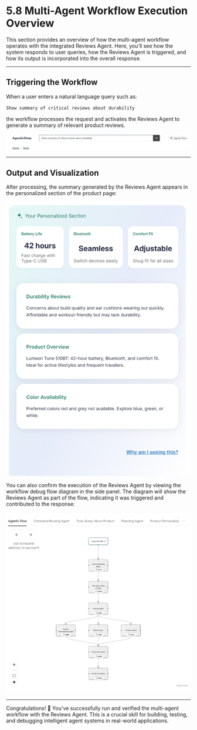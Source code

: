 # 5.8 Multi-Agent Workflow Execution Overview

This section provides an overview of how the multi-agent workflow operates with the integrated Reviews Agent. Here, you'll see how the system responds to user queries, how the Reviews Agent is triggered, and how its output is incorporated into the overall response.

---

## Triggering the Workflow

When a user enters a natural language query such as:

```text
Show summary of critical reviews about durability
```

the workflow processes the request and activates the Reviews Agent to generate a summary of relevant product reviews.

![Reviews Summary Command.](../img/reviews-search-query.png)

---

## Output and Visualization

After processing, the summary generated by the Reviews Agent appears in the personalized section of the product page:

![Reviews Summary in Personalized Section.](../img/personalized-section-with-reviews-agent-response.png)

You can also confirm the execution of the Reviews Agent by viewing the workflow debug flow diagram in the side panel. The diagram will show the Reviews Agent as part of the flow, indicating it was triggered and contributed to the response:

![Workflow Debug Flow Diagram.](../img/reviews-agent-in-debug-flow-diagram.png)

---

Congratulations! 🎉 You've successfully run and verified the multi-agent workflow with the Reviews Agent. This is a crucial skill for building, testing, and debugging intelligent agent systems in real-world applications.
